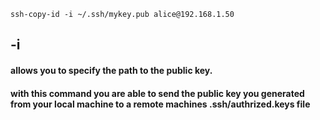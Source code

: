 ```
ssh-copy-id -i ~/.ssh/mykey.pub alice@192.168.1.50
```
##  -i 
#### allows you to specify the path to the public key.
####  with this command you are able to  send the public key you generated from your local machine to a remote machines .ssh/authrized.keys file
